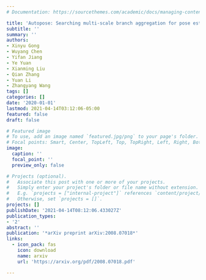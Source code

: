 ```yaml
---
# Documentation: https://sourcethemes.com/academic/docs/managing-content/

title: 'Autopose: Searching multi-scale branch aggregation for pose estimation'
subtitle: ''
summary: ''
authors:
- Xinyu Gong
- Wuyang Chen
- Yifan Jiang
- Ye Yuan
- Xianming Liu
- Qian Zhang
- Yuan Li
- Zhangyang Wang
tags: []
categories: []
date: '2020-01-01'
lastmod: 2021-04-14T03:12:06-05:00
featured: false
draft: false

# Featured image
# To use, add an image named `featured.jpg/png` to your page's folder.
# Focal points: Smart, Center, TopLeft, Top, TopRight, Left, Right, BottomLeft, Bottom, BottomRight.
image:
  caption: ''
  focal_point: ''
  preview_only: false

# Projects (optional).
#   Associate this post with one or more of your projects.
#   Simply enter your project's folder or file name without extension.
#   E.g. `projects = ["internal-project"]` references `content/project/deep-learning/index.md`.
#   Otherwise, set `projects = []`.
projects: []
publishDate: '2021-04-14T08:12:06.433027Z'
publication_types:
- '2'
abstract: ''
publication: '*arXiv preprint arXiv:2008.07018*'
links:
  - icon_pack: fas
    icon: download
    name: arxiv
    url: 'https://arxiv.org/pdf/2008.07018.pdf'

---
```

